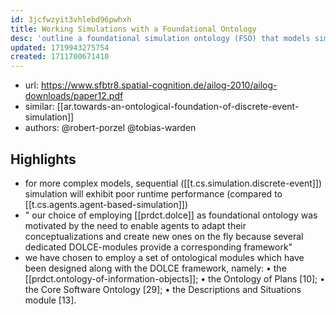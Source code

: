 ```yaml
---
id: 3jcfwzyit3vhlebd96pwhxh
title: Working Simulations with a Foundational Ontology
desc: 'outline a foundational simulation ontology (FSO) that models simulations themselves so that not only the domain-specific models can be aligned to a standardized upper level, but also scenario design for ontology-based simulations can be performed by applying state of the art ontology engineering principles'
updated: 1719943275754
created: 1711700671410
---
```


- url: https://www.sfbtr8.spatial-cognition.de/ailog-2010/ailog-downloads/paper12.pdf
- similar: [[ar.towards-an-ontological-foundation-of-discrete-event-simulation]]
- authors: @robert-porzel @tobias-warden

## Highlights

- for more complex models, sequential ([[t.cs.simulation.discrete-event]]) simulation will exhibit poor runtime performance (compared to [[t.cs.agents.agent-based-simulation]])
- " our choice of employing [[prdct.dolce]] as foundational ontology was motivated by the need to enable agents to adapt their conceptualizations and create new ones on the fly because several dedicated DOLCE-modules provide a corresponding framework"
- we have chosen to employ a set of ontological modules which have been designed along with the DOLCE framework, namely:
• the [[prdct.ontology-of-information-objects]];
• the Ontology of Plans [10];
• the Core Software Ontology [29];
• the Descriptions and Situations module [13].